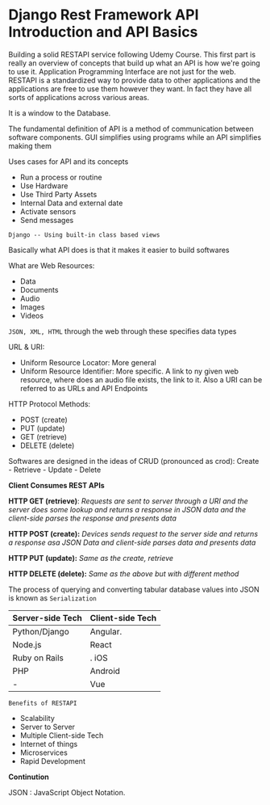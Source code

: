 # Django Rest Framework API Introduction and API Basics
Building a solid RESTAPI service following Udemy Course.
This first part is really an overview of concepts that build up what an API is how we're going to use it.
Application Programming Interface are not just for the web.
RESTAPI is a standardized way to provide data to other applications and the applications are free to use them however they want.
In fact they have all sorts of applications across various areas.

It is a window to the Database.

The fundamental definition of API is a method of communication between software components.
GUI simplifies using programs while an API simplifies making them

Uses cases for API and its concepts 
  * Run a process or routine
  * Use Hardware
  * Use Third Party Assets
  * Internal Data and external date
  * Activate sensors
  * Send messages

`Django -- Using built-in class based views`

Basically what API does is that it makes it easier to build softwares

What are Web Resources: 
  * Data
  * Documents
  * Audio
  * Images
  * Videos

`JSON, XML, HTML` through the web through these specifies data types

URL & URI:
  * Uniform Resource Locator: More general
  * Uniform Resource Identifier: More specific. A link to ny given web resource, where does an audio file exists, the link to it. Also a URI can be referred to as URLs and API Endpoints


HTTP Protocol Methods:
  * POST (create)
  * PUT (update)
  * GET (retrieve)
  * DELETE (delete)

Softwares are designed in the ideas of CRUD (pronounced as crod): Create - Retrieve - Update - Delete

**Client Consumes REST APIs**


**HTTP GET (retrieve)**: _Requests are sent to server through a URI and the server does some lookup and returns a response in JSON data and the client-side parses the response and presents data_


**HTTP POST (create):** _Devices sends request to the server side and returns a response asa JSON Data and client-side parses data and presents data_


**HTTP PUT (update):** _Same as the create, retrieve_


**HTTP DELETE (delete):** _Same as the above but with different method_


The process of querying and converting tabular database values into JSON is known as `Serialization`

| **Server-side Tech** | **Client-side Tech** |
| ---------------- | ---------------- |
| Python/Django    | Angular.         |
| Node.js | React |
| Ruby on Rails |. iOS |
| PHP | Android |
|- | Vue |



`Benefits of RESTAPI`
  * Scalability
  * Server to Server
  * Multiple Client-side Tech
  * Internet of things
  * Microservices
  * Rapid Development


**Continution**

JSON : JavaScript Object Notation. 













